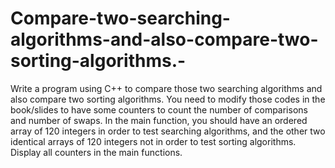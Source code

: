 # Compare-two-searching-algorithms-and-also-compare-two-sorting-algorithms.-
Write a program using C++ to compare those two searching algorithms and also compare two sorting algorithms.  You need to modify those codes in the book/slides to have some counters to count the number of  comparisons and number of swaps. In the main function, you should have an ordered array of 120 integers in order to test searching algorithms, and the other two identical arrays of 120 integers not in  order to test sorting algorithms. Display all counters in the main functions.
